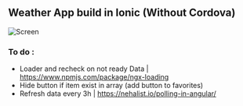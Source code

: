 ## Weather App build in Ionic (Without Cordova)

<p align="center">

  ![Screen](https://imgur.com/a/HjAWvLs)
</p>


### To do :

- Loader and recheck on not ready Data | https://www.npmjs.com/package/ngx-loading
- Hide button if item exist in array (add button to favorites)
- Refresh data every 3h | https://nehalist.io/polling-in-angular/ 

